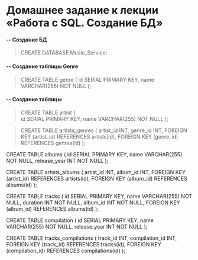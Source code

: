 # Домашнее задание к лекции «Работа с SQL. Создание БД»

#### -- Создание БД
> CREATE DATABASE Music_Service;

#### -- Создание таблицы Genre
> CREATE TABLE genre (
  id SERIAL PRIMARY KEY,
  name VARCHAR(255) NOT NULL
);

#### -- Создание таблицы 
> CREATE TABLE artist (\
>   id SERIAL PRIMARY KEY,
>   name VARCHAR(255) NOT NULL
> );

> CREATE TABLE artists_genres (
  artist_id INT,
  genre_id INT,
  FOREIGN KEY (artist_id) REFERENCES artists(id),
  FOREIGN KEY (genre_id) REFERENCES genres(id)
);

CREATE TABLE albums (
  id SERIAL PRIMARY KEY,
  name VARCHAR(255) NOT NULL,
  release_year INT NOT NULL
);

CREATE TABLE artists_albums (
  artist_id INT,
  album_id INT,
  FOREIGN KEY (artist_id) REFERENCES artists(id),
  FOREIGN KEY (album_id) REFERENCES albums(id)
);

CREATE TABLE tracks (
  id SERIAL PRIMARY KEY,
  name VARCHAR(255) NOT NULL,
  duration INT NOT NULL,
  album_id INT NOT NULL,
  FOREIGN KEY (album_id) REFERENCES albums(id)
);

CREATE TABLE compilation (
  id SERIAL PRIMARY KEY,
  name VARCHAR(255) NOT NULL,
  release_year INT NOT NULL
);

CREATE TABLE tracks_compilations (
  track_id INT,
  compilation_id INT,
  FOREIGN KEY (track_id) REFERENCES tracks(id),
  FOREIGN KEY (compilation_id) REFERENCES compilations(id)
);